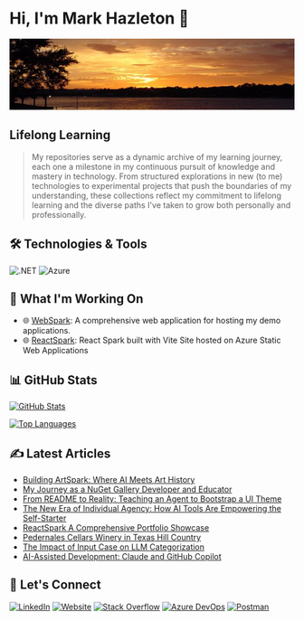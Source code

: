 # Hi, I'm Mark Hazleton 👋

[![Inks Lake Sunset - Texas Hill Country](/InksLakeSunset.jpg)](https://markhazleton.com/ "Mark Hazleton Profile")

## Lifelong Learning

> My repositories serve as a dynamic archive of my learning journey, each one a milestone in my continuous pursuit of knowledge and mastery in technology. From structured explorations in new (to me) technologies to experimental projects that push the boundaries of my understanding, these collections reflect my commitment to lifelong learning and the diverse paths I've taken to grow both personally and professionally.

## 🛠️ Technologies & Tools

![.NET](https://img.shields.io/badge/-.NET-512BD4?style=flat&logo=.net&logoColor=white)
![Azure](https://img.shields.io/badge/-Azure-0089D6?style=flat&logo=microsoft-azure&logoColor=white)

## 🚀 What I'm Working On

- 🌐 [WebSpark](https://webspark.markhazleton.com): A comprehensive web application for hosting my demo applications.
- 🌐 [ReactSpark](https://reactspark.markhazleton.com/): React Spark built with Vite Site hosted on Azure Static Web Applications

## 📊 GitHub Stats

[![GitHub Stats](https://github-readme-stats.vercel.app/api?username=markhazleton&show_icons=true&hide_border=true&&count_private=true&include_all_commits=true)](https://github.com/markhazleton)

[![Top Languages](https://github-readme-stats.vercel.app/api/top-langs/?username=markhazleton&exclude_repo=KNN-Image-Classification&show_icons=true&hide_border=true&layout=compact&langs_count=8)](https://github.com/markhazleton)

## ✍️ Latest Articles

<!-- BLOG-POST-LIST:START -->
- [Building ArtSpark: Where AI Meets Art History](https://markhazleton.com/articles/building-artspark-where-ai-meets-art-history.html)
- [My Journey as a NuGet Gallery Developer and Educator](https://markhazleton.com/articles/nuget-gallery-developer-and-educator.html)
- [From README to Reality: Teaching an Agent to Bootstrap a UI Theme](https://markhazleton.com/articles/from-readme-to-reality-teaching-an-agent-to-bootstrap-a-ui-theme.html)
- [The New Era of Individual Agency: How AI Tools Are Empowering the Self-Starter](https://markhazleton.com/articles/the-new-era-of-individual-agency-how-ai-tools-are-empowering-the-self-starter.html)
- [ReactSpark A Comprehensive Portfolio Showcase](https://markhazleton.com/articles/reactspark-a-comprehensive-portfolio-showcase.html)
- [Pedernales Cellars Winery in Texas Hill Country](https://markhazleton.com/articles/pedernales-cellars-winery-in-texas-hill-country.html)
- [The Impact of Input Case on LLM Categorization](https://markhazleton.com/articles/the-impact-of-input-case-on-llm-categorization.html)
- [AI-Assisted Development: Claude and GitHub Copilot](https://markhazleton.com/articles/ai-assisted-development-claude-and-github-copilot.html)
<!-- BLOG-POST-LIST:END -->

## 🔗 Let's Connect

[![LinkedIn](https://img.shields.io/badge/-LinkedIn-0A66C2?style=flat&logo=LinkedIn&logoColor=white)](https://linkedin.com/in/markhazleton "Mark Hazleton LinkedIn")
[![Website](https://img.shields.io/badge/-Website-000000?style=flat&logo=About.me&logoColor=white)](https://markhazleton.com "Mark Hazleton Website")
[![Stack Overflow](https://img.shields.io/badge/-Stack%20Overflow-F58025?style=flat&logo=Stack-Overflow&logoColor=white)](https://stackoverflow.com/users/479571/markhazleton "Mark Hazleton Stack Overflow")
[![Azure DevOps](https://img.shields.io/badge/-Azure%20DevOps-0078D7?style=flat&logo=Azure-DevOps&logoColor=white)](https://dev.azure.com/markhazleton/SampleMvcCRUD "Mark Hazleton Azure DevOps")
[![Postman](https://img.shields.io/badge/-Postman-FF6C37?style=flat&logo=Postman&logoColor=white)](https://www.postman.com/markhazleton "Mark Hazleton Postman")
